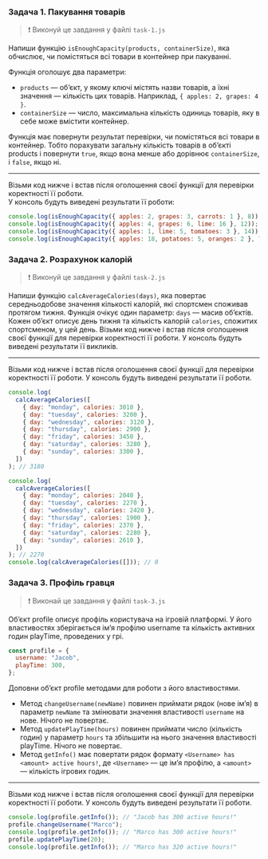 ### Задача 1. Пакування товарів

> ❗ Виконуй це завдання у файлі `task-1.js`

Напиши функцію `isEnoughCapacity(products, containerSize)`, яка обчислює, чи
помістяться всі товари в контейнер при пакуванні.

Функція оголошує два параметри:

- `products` — об’єкт, у якому ключі містять назви товарів, а їхні значення —
  кількість цих товарів. Наприклад, `{ apples: 2, grapes: 4 }`.
- `containerSize` — число, максимальна кількість одиниць товарів, яку в себе
  може вмістити контейнер.

Функція має повернути результат перевірки, чи помістяться всі товари в
контейнер. Тобто порахувати загальну кількість товарів в об’єкті products і
повернути `true`, якщо вона менше або дорівнює `containerSize`, і `false`, якщо
ні.

---

Візьми код нижче і встав після оголошення своєї функції для перевірки
коректності її роботи.  
У консоль будуть виведені результати її роботи:

```javascript
console.log(isEnoughCapacity({ apples: 2, grapes: 3, carrots: 1 }, 8)); // true
console.log(isEnoughCapacity({ apples: 4, grapes: 6, lime: 16 }, 12)); // false
console.log(isEnoughCapacity({ apples: 1, lime: 5, tomatoes: 3 }, 14)); // true
console.log(isEnoughCapacity({ apples: 18, potatoes: 5, oranges: 2 }, 7)); // false
```

### Задача 2. Розрахунок калорій

> ❗ Виконуй це завдання у файлі `task-2.js`

Напиши функцію `calcAverageCalories(days)`, яка повертає середньодобове значення
кількості калорій, які спортсмен споживав протягом тижня. Функція очікує один
параметр: `days` — масив об’єктів. Кожен об’єкт описує день тижня та кількість
калорій `calories`, спожитих спортсменом, у цей день. Візьми код нижче і встав
після оголошення своєї функції для перевірки коректності її роботи. У консоль
будуть виведені результати її викликів.

---

Візьми код нижче і встав після оголошення своєї функції для перевірки
коректності її роботи. У консоль будуть виведені результати її роботи.

```javascript
console.log(
  calcAverageCalories([
    { day: "monday", calories: 3010 },
    { day: "tuesday", calories: 3200 },
    { day: "wednesday", calories: 3120 },
    { day: "thursday", calories: 2900 },
    { day: "friday", calories: 3450 },
    { day: "saturday", calories: 3280 },
    { day: "sunday", calories: 3300 },
  ])
); // 3180

console.log(
  calcAverageCalories([
    { day: "monday", calories: 2040 },
    { day: "tuesday", calories: 2270 },
    { day: "wednesday", calories: 2420 },
    { day: "thursday", calories: 1900 },
    { day: "friday", calories: 2370 },
    { day: "saturday", calories: 2280 },
    { day: "sunday", calories: 2610 },
  ])
); // 2270
console.log(calcAverageCalories([])); // 0
```

### Задача 3. Профіль гравця

> ❗ Виконай це завдання у файлі `task-3.js`

Об’єкт profile описує профіль користувача на ігровій платформі. У його
властивостях зберігається ім’я профілю username та кількість активних годин
playTime, проведених у грі.

```javascript
const profile = {
  username: "Jacob",
  playTime: 300,
};
```

Доповни об’єкт profile методами для роботи з його властивостями.

- Метод `changeUsername(newName)` повинен приймати рядок (нове ім’я) в параметр
  `newName` та змінювати значення властивості `username` на нове. Нічого не
  повертає.
- Метод `updatePlayTime(hours)` повинен приймати число (кількість годин) у
  параметр `hours` та збільшити на нього значення властивості playTime. Нічого
  не повертає.
- Метод `getInfo()` має повертати рядок формату
  `<Username> has <amount> active hours!`, де `<Username>` — це ім’я профілю, а
  `<amount>` — кількість ігрових годин.

---

Візьми код нижче і встав після оголошення своєї функції для перевірки
коректності її роботи. У консоль будуть виведені результати її роботи.

```javascript
console.log(profile.getInfo()); // "Jacob has 300 active hours!"
profile.changeUsername("Marco");
console.log(profile.getInfo()); // "Marco has 300 active hours!"
profile.updatePlayTime(20);
console.log(profile.getInfo()); // "Marco has 320 active hours!"
```
